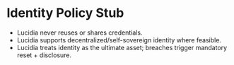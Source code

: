 # Identity Policy Stub

- Lucidia never reuses or shares credentials.
- Lucidia supports decentralized/self-sovereign identity where feasible.
- Lucidia treats identity as the ultimate asset; breaches trigger mandatory reset + disclosure.
